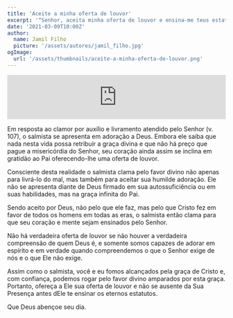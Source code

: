 ```yaml
---
title: 'Aceite a minha oferta de louvor'
excerpt: '“Senhor, aceita minha oferta de louvor e ensina-me teus estatutos” – Salmos 119:108'
date: '2021-03-09T10:00Z'
author:
  name: Jamil Filho
  picture: '/assets/autores/jamil_filho.jpg'
ogImage:
  url: '/assets/thumbnails/aceite-a-minha-oferta-de-louvor.png' 
---
```


<iframe src="https://anchor.fm/novasdecadamanha/embed/episodes/Devocional-93---Aceite-a-minha-oferta-de-louvor-es6gdh" height="102px" width="100%" frameborder="0" scrolling="no"></iframe>

Em resposta ao clamor por auxílio e livramento atendido pelo Senhor (v. 107), o salmista se apresenta em adoração a Deus. Embora ele saiba que nada nesta vida possa retribuir a graça divina e que não há preço que pague a misericórdia do Senhor, seu coração ainda assim se inclina em gratidão ao Pai oferecendo-lhe uma oferta de louvor.

Consciente desta realidade o salmista clama pelo favor divino não apenas para livrá-lo do mal, mas também para aceitar sua humilde adoração. Ele não se apresenta diante de Deus firmado em sua autossuficiência ou em suas habilidades, mas na graça infinita do Pai.

Sendo aceito por Deus, não pelo que ele faz, mas pelo que Cristo fez em favor de todos os homens em todas as eras, o salmista então clama para que seu coração e mente sejam ensinados pelo Senhor.

Não há verdadeira oferta de louvor se não houver a verdadeira compreensão de quem Deus é, e somente somos capazes de adorar em espírito e em verdade quando compreendemos o que o Senhor exige de nós e o que Ele não exige.

Assim como o salmista, você e eu fomos alcançados pela graça de Cristo e, com confiança, podemos rogar pelo favor divino amparados por esta graça. Portanto, ofereça a Ele sua oferta de louvor e não se ausente da Sua Presença antes dEle te ensinar os eternos estatutos.

Que Deus abençoe seu dia.